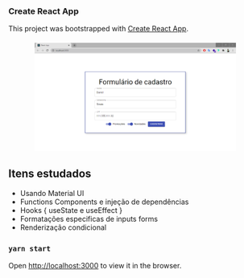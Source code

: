 ### Create React App

This project was bootstrapped with [Create React App](https://github.com/facebook/create-react-app).

<h4 align="center">
    <img alt="Forms" title="Forms" src="./public/Demonstração.png" width="400px" />
</h4>

## Itens estudados

- Usando Material UI
- Functions Components e injeção de dependências
- Hooks { useState e useEffect }
- Formatações especificas de inputs forms
- Renderização condicional

### `yarn start`

Open [http://localhost:3000](http://localhost:3000) to view it in the browser.
